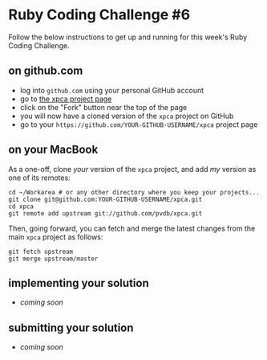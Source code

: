 Ruby Coding Challenge #6
========================

Follow the below instructions to get up and running for this week's Ruby Coding Challenge.

on github.com
-------------

* log into `github.com` using your personal GitHub account
* go to [the xpca project page](https://github.com/pvdb/xpca)
* click on the "Fork" button near the top of the page
* you will now have a cloned version of the `xpca` project on GitHub
* go to your `https://github.com/YOUR-GITHUB-USERNAME/xpca` project page

on your MacBook
---------------

As a one-off, clone _your_ version of the `xpca` project, and add _my_ version as one of its remotes:

    cd ~/Workarea # or any other directory where you keep your projects...
    git clone git@github.com:YOUR-GITHUB-USERNAME/xpca.git
    cd xpca
    git remote add upstream git://github.com/pvdb/xpca.git

Then, going forward, you can fetch and merge the latest changes from the main `xpca` project as follows:

    git fetch upstream
    git merge upstream/master

implementing your solution
--------------------------

* *coming soon*

submitting your solution
------------------------

* *coming soon*
